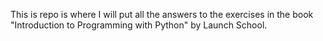 This is repo is where I will put all the answers to the exercises in the book 
"Introduction to Programming with Python" by Launch School.